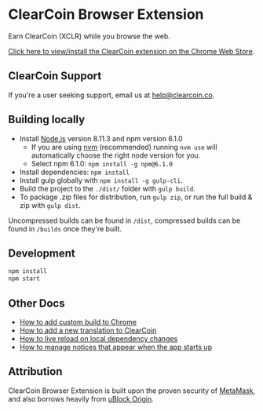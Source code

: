 # ClearCoin Browser Extension

Earn ClearCoin (XCLR) while you browse the web.

[Click here to view/install the ClearCoin extension on the Chrome Web Store](https://chrome.google.com/webstore/detail/clearcoin-the-ad-blocker/benncgglohdbeapbakcebdobkdbkdcba).

## ClearCoin Support

If you're a user seeking support, email us at [help@clearcoin.co](mailto:help@clearcoin.co).

## Building locally

 - Install [Node.js](https://nodejs.org/en/) version 8.11.3 and npm version 6.1.0
   - If you are using [nvm](https://github.com/creationix/nvm#installation) (recommended) running `nvm use` will automatically choose the right node version for you.
   - Select npm 6.1.0: ```npm install -g npm@6.1.0```
 - Install dependencies: ```npm install```
 - Install gulp globally with `npm install -g gulp-cli`.
 - Build the project to the `./dist/` folder with `gulp build`.
 - To package .zip files for distribution, run `gulp zip`, or run the full build & zip with `gulp dist`.

 Uncompressed builds can be found in `/dist`, compressed builds can be found in `/builds` once they're built.

## Development

```bash
npm install
npm start
```

## Other Docs

- [How to add custom build to Chrome](./docs/add-to-chrome.md)
- [How to add a new translation to ClearCoin](./docs/translating-guide.md)
- [How to live reload on local dependency changes](./docs/developing-on-deps.md)
- [How to manage notices that appear when the app starts up](./docs/notices.md)

## Attribution

ClearCoin Browser Extension is built upon the proven security of [MetaMask](https://metamask.io/), and also borrows heavily from [uBlock Origin](https://github.com/gorhill/uBlock).

